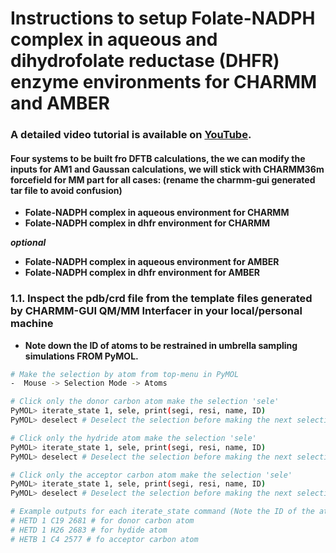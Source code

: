 # Instructions to setup Folate-NADPH complex in aqueous and dihydrofolate reductase (DHFR) enzyme environments for CHARMM and AMBER
### A detailed video tutorial is available on [YouTube](https://youtu.be/l7_cTXSQWbM?si=oat6tPy21RXYJZ3a).   
#### Four systems to be built fro DFTB calculations, the we can modify the inputs for AM1 and Gaussan calculations, we will stick with CHARMM36m forcefield for MM part for all cases: (rename the charmm-gui generated tar file to avoid confusion)
- **Folate-NADPH complex in aqueous environment for CHARMM**
- **Folate-NADPH complex in dhfr environment for CHARMM**

**_optional_**
- **Folate-NADPH complex in aqueous environment for AMBER**
- **Folate-NADPH complex in dhfr environment for AMBER**



### 1.1. Inspect the pdb/crd file from the template files generated by CHARMM-GUI QM/MM Interfacer in your local/personal machine
- **Note down the ID of atoms to be restrained in umbrella sampling simulations FROM PyMOL.**<p>
```bash
# Make the selection by atom from top-menu in PyMOL
-  Mouse -> Selection Mode -> Atoms

# Click only the donor carbon atom make the selection 'sele'
PyMOL> iterate_state 1, sele, print(segi, resi, name, ID)
PyMOL> deselect # Deselect the selection before making the next selection

# Click only the hydride atom make the selection 'sele'
PyMOL> iterate_state 1, sele, print(segi, resi, name, ID)
PyMOL> deselect # Deselect the selection before making the next selection

# Click only the acceptor carbon atom make the selection 'sele'
PyMOL> iterate_state 1, sele, print(segi, resi, name, ID)
PyMOL> deselect # Deselect the selection before making the next selection

# Example outputs for each iterate_state command (Note the ID of the atoms for umbrella sampling):
# HETD 1 C19 2681 # for donor carbon atom
# HETD 1 H26 2683 # for hydide atom
# HETB 1 C4 2577 # fo acceptor carbon atom
```